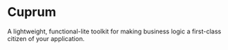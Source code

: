# Cuprum

A lightweight, functional-lite toolkit for making business logic a first-class
citizen of your application.
